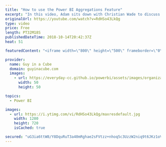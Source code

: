 ```yaml
---
title: "How to use the Power BI Aggregations Feature"
excerpt: "In this video, Adam sits down with Christian Wade to discuss how to use the Power BI Aggregations feature. This video will show you the clicks to get to the clicky clicky draggy droppy awesomeness when working with big data, or even massive data.   Christian Wade on Twitter - @_christianWade  LET'S CONNECT!"
originalUrl: https://youtube.com/watch?v=RdHSo43LkQg
type: video
price: Free
length: PT32M18S
publishedDateTime: 2018-10-14T20:42:37Z
heat: 51

featuredContent: "<iframe width=\"800\" height=\"500\" frameborder=\"0\" src=\"https://www.youtube.com/embed/RdHSo43LkQg\" allow=\"accelerometer; autoplay; encrypted-media; gyroscope; picture-in-picture\" allowfullscreen></iframe>"

provider:
  name: Guy in a Cube
  domain: guyinacube.com
  images:
    - url: https://everyday-cc.github.io/powerbi/assets/images/organizations/guyinacube.com-50x50.jpg
      width: 50
      height: 50

topics:
  - Power BI

images:
  - url: https://i.ytimg.com/vi/RdHSo43LkQg/maxresdefault.jpg
    width: 1280
    height: 720
    isCached: true

secured: "uG3ia6ttW8/Y8DquRuT3a40mRghae2sFVtzz+nhoq5c3UzzW2niq9t6JKz1oVEJ+3z8Wmwi3QzLCdw4vcVxoaS//yA0EVTcEjkO8ukKr18Nja7oreJV2mpKsIqON3qF2PHcddJNTayUrICn655TMDgLv5bG6YD91GYuUnTtKIKvPuw/wL432EseZRqQvYYoA6/4VvoY5BmxKz4k8HRoraCPqoSzxz4wLXy1zxP79yu54/0RGIh0x/07+EfhKbzuPX/e+ilzeUT3p0+F8CCPf8sFyHfNNf9H0z+bLURy7alaRSf0w6QTduWHJAOEmXP/ItlJuWlLXgDognQBrxRoYP+I3FtEDgMPp4/6KEALB/wf3NkKTJkzm+uWTS9liows2s5j/AuhHW9nT/b3iSkb4CluZEAnZwiGq/d1IHI6tuWM=;WBwXrW+0PHaSOkgxy5P3jA=="
---
```


